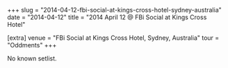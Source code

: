 +++
slug = "2014-04-12-fbi-social-at-kings-cross-hotel-sydney-australia"
date = "2014-04-12"
title = "2014 April 12 @ FBi Social at Kings Cross Hotel"

[extra]
venue = "FBi Social at Kings Cross Hotel, Sydney, Australia"
tour = "Oddments"
+++

No known setlist.
